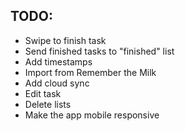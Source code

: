 ## TODO:
- Swipe to finish task
- Send finished tasks to "finished" list
- Add timestamps
- Import from Remember the Milk
- Add cloud sync
- Edit task
- Delete lists
- Make the app mobile responsive